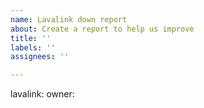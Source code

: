 ```yaml
---
name: Lavalink down report
about: Create a report to help us improve
title: ''
labels: ''
assignees: ''

---
```


lavalink:
owner:
